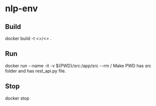 # nlp-env

## Build
docker build -t <<user-name>>/<<image-name>> .

## Run
docker run --name <container-name> -it -v ${PWD}/src:/app/src --rm <user-name>/<image-name>
Make PWD has src folder and has rest_api.py file.

## Stop
docker stop <container-name>
  
  
